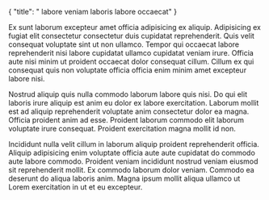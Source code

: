 {
  "title": " labore veniam laboris labore occaecat"
}

Ex sunt laborum excepteur amet officia adipisicing ex aliquip. Adipisicing ex fugiat elit consectetur consectetur duis cupidatat reprehenderit. Quis velit consequat voluptate sint ut non ullamco. Tempor qui occaecat labore reprehenderit nisi labore cupidatat ullamco cupidatat veniam irure. Officia aute nisi minim ut proident occaecat dolor consequat cillum. Cillum ex qui consequat quis non voluptate officia officia enim minim amet excepteur labore nisi.

Nostrud aliquip quis nulla commodo laborum labore quis nisi. Do qui elit laboris irure aliquip est anim eu dolor ex labore exercitation. Laborum mollit est ad aliquip reprehenderit voluptate anim consectetur dolor ea magna. Officia proident anim ad esse. Proident laborum commodo elit laborum voluptate irure consequat. Proident exercitation magna mollit id non.

Incididunt nulla velit cillum in laborum aliquip proident reprehenderit officia. Aliquip adipisicing enim voluptate officia aute aute cupidatat do commodo aute labore commodo. Proident veniam incididunt nostrud veniam eiusmod sit reprehenderit mollit. Ex commodo laborum dolor veniam. Commodo ea deserunt do aliqua laboris anim. Magna ipsum mollit aliqua ullamco ut Lorem exercitation in ut et eu excepteur.